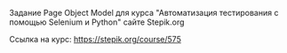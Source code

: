 Задание Page Object Model для курса "Автоматизация тестирования с помощью Selenium и Python" сайте Stepik.org

Ссылка на курс: https://stepik.org/course/575
